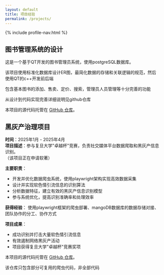 ```yaml
---
layout: default
title: 项目经验
permalink: /projects/
---
```


{% include profile-nav.html %}
## 图书管理系统的设计
这是一个基于QT开发的图书管理员系统，使用postgreSQL数据库。

该项目使用标准化数据库设计ER图，最简化数据的存储和关联逻辑的规范，然后使用QT的c++开发前后端

包含基本图书的添加、售卖、定价、搜索，管理员人员管理等十分完善的功能

从设计到代码实现完善详细说明见github仓库

本项目的源代码托管在 [GitHub 仓库](https://github.com/GyroJibering/Library)。

## 黑灰产治理项目
**时间**：2025年1月 - 2025年4月  
**项目描述**：参与复旦大学"卓越杯"竞赛，负责社交媒体平台数据爬取和黑灰产信息识别。  
（该项目正在申请软著）

**主要职责**：
- 开发并优化数据爬虫系统，使用playwright架构实现高效数据采集
- 设计并实现软色情引流信息的识别算法
- 分析数据特征，建立有效的黑灰产信息识别模型
- 参与系统优化，提高识别准确率和处理效率

**获得经验**：
  使用playwright框架的爬虫部署、mangoDB数据库的数据存储对接、团队协作的分工、协作方式

**项目成果**：
- 成功识别并打击大量软色情引流信息
- 有效遏制网络黑灰产活动
- 项目获得复旦大学"卓越杯"竞赛奖项

本项目的源代码托管在 [GitHub 仓库](https://github.com/GyroJibering/BlibliCraweler)。

该仓库只包含部分可复用的爬虫代码，非全部代码

